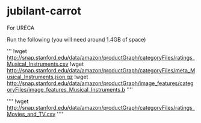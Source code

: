 # jubilant-carrot
For URECA

Run the following (you will need around 1.4GB of space)

'''
!wget http://snap.stanford.edu/data/amazon/productGraph/categoryFiles/ratings_Musical_Instruments.csv
!wget http://snap.stanford.edu/data/amazon/productGraph/categoryFiles/meta_Musical_Instruments.json.gz
!wget http://snap.stanford.edu/data/amazon/productGraph/image_features/categoryFiles/image_features_Musical_Instruments.b
''''

''''
!wget http://snap.stanford.edu/data/amazon/productGraph/categoryFiles/ratings_Movies_and_TV.csv
''''

